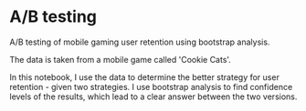 # A/B testing
A/B testing of mobile gaming user retention using bootstrap analysis.

The data is taken from a mobile game called 'Cookie Cats'.

In this notebook, I use the data to determine the better strategy for user retention - given two strategies. I use bootstrap analysis to find confidence levels of the results, which lead to a clear answer between the two versions.
